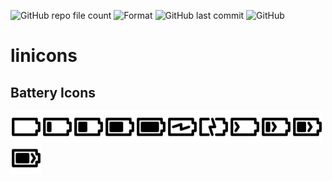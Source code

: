 ![GitHub repo file count](https://shields-staging.herokuapp.com/github/directory-file-count/christophwen/linicons/icons?label=icons&style=flat-square)
![Format](https://img.shields.io/badge/format-SVG-blueviolet?style=flat-square)
![GitHub last commit](https://img.shields.io/github/last-commit/christophwen/linicons?style=flat-square)
![GitHub](https://img.shields.io/github/license/christophwen/linicons?style=flat-square)

# linicons

## Battery Icons
<img src="./icons/battery-empty.svg" width="50"  align="left"/>
<img src="./icons/battery-quarter.svg" width="50" align="left"/>
<img src="./icons/battery-half.svg" width="50" align="left"/>
<img src="./icons/battery-three-quarter.svg" width="50" align="left"/>
<img src="./icons/battery-full.svg" width="50" align="left"/>
<img src="./icons/battery-charging-1.svg" width="50" align="left"/>
<img src="./icons/battery-charging-2.svg" width="50" align="left"/>
<img src="./icons/battery-charging-empty.svg" width="50" align="left"/>
<img src="./icons/battery-charging-quarter.svg" width="50" align="left"/>
<img src="./icons/battery-charging-half.svg" width="50" align="left"/>
<img src="./icons/battery-charging-three-quarter.svg" width="50"/>
